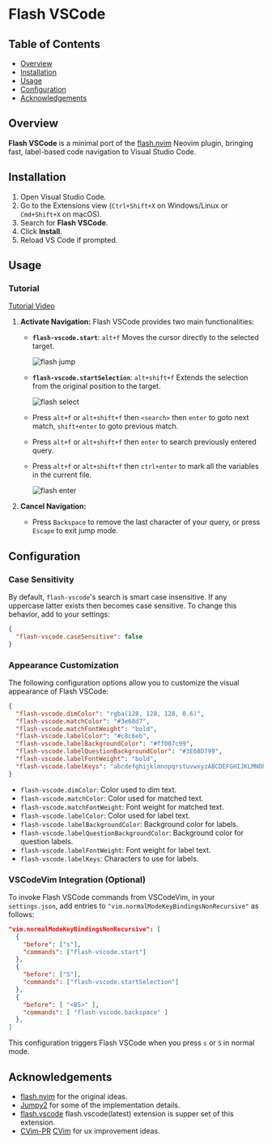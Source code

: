 # Flash VSCode

## Table of Contents

- [Overview](#overview)
- [Installation](#installation)
- [Usage](#usage)
- [Configuration](#configuration)
- [Acknowledgements](#acknowledgements)

## Overview

**Flash VSCode** is a minimal port of the [flash.nvim](https://github.com/folke/flash.nvim) Neovim plugin, bringing fast, label-based code navigation to Visual Studio Code.

## Installation

1. Open Visual Studio Code.
2. Go to the Extensions view (`Ctrl+Shift+X` on Windows/Linux or `Cmd+Shift+X` on macOS).
3. Search for **Flash VSCode**.
4. Click **Install**.
5. Reload VS Code if prompted.

## Usage

### Tutorial

[Tutorial Video](https://github.com/user-attachments/assets/b4660aa8-dd2d-4c9f-9622-c01521747a76)

1. **Activate Navigation:**
   Flash VSCode provides two main functionalities:

   - **`flash-vscode.start`**: `alt+f` Moves the cursor directly to the selected target.

     ![flash jump](https://github.com/user-attachments/assets/9a416efd-0927-4df8-b1f1-81d1582f328c)

   - **`flash-vscode.startSelection`**: `alt+shift+f` Extends the selection from the original position to the target.

     ![flash select](https://github.com/user-attachments/assets/e3a12392-3ab5-4ff7-a657-f28c4b09da2d)

   - Press `alt+f` or `alt+shift+f` then `<search>` then `enter` to goto next match, `shift+enter` to goto previous match.
   - Press `alt+f` or `alt+shift+f` then `enter` to search previously entered query.
   - Press `alt+f` or `alt+shift+f` then `ctrl+enter` to mark all the variables in the current file.

     ![flash enter](https://github.com/user-attachments/assets/e2f932e3-73c6-4acd-9d8c-9937bb116821)

2. **Cancel Navigation:**
   - Press `Backspace` to remove the last character of your query, or press `Escape` to exit jump mode.

## Configuration

### Case Sensitivity

By default, `flash-vscode`'s search is smart case insensitive. If any uppercase latter exists then becomes case sensitive. To change this behavior, add to your settings:

```json
{
  "flash-vscode.caseSensitive": false
}
```

### Appearance Customization

The following configuration options allow you to customize the visual appearance of Flash VSCode:

```json
{
  "flash-vscode.dimColor": "rgba(128, 128, 128, 0.6)",
  "flash-vscode.matchColor": "#3e68d7",
  "flash-vscode.matchFontWeight": "bold",
  "flash-vscode.labelColor": "#c8c6eb",
  "flash-vscode.labelBackgroundColor": "#ff007c99",
  "flash-vscode.labelQuestionBackgroundColor": "#3E68D799",
  "flash-vscode.labelFontWeight": "bold",
  "flash-vscode.labelKeys": "abcdefghijklmnopqrstuvwxyzABCDEFGHIJKLMNOPQRSTUVWXYZ0123456789!@#$%^&*()-_=+[]{}|;:'\",.<>/?"
}
```

- `flash-vscode.dimColor`: Color used to dim text.
- `flash-vscode.matchColor`: Color used for matched text.
- `flash-vscode.matchFontWeight`: Font weight for matched text.
- `flash-vscode.labelColor`: Color used for label text.
- `flash-vscode.labelBackgroundColor`: Background color for labels.
- `flash-vscode.labelQuestionBackgroundColor`: Background color for question labels.
- `flash-vscode.labelFontWeight`: Font weight for label text.
- `flash-vscode.labelKeys`: Characters to use for labels.

### VSCodeVim Integration (Optional)

To invoke Flash VSCode commands from VSCodeVim, in your `settings.json`, add entries to `"vim.normalModeKeyBindingsNonRecursive"` as follows:

```json
"vim.normalModeKeyBindingsNonRecursive": [
  {
    "before": ["s"],
    "commands": ["flash-vscode.start"]
  },
  {
    "before": ["S"],
    "commands": ["flash-vscode.startSelection"]
  },
  {
    "before": [ "<BS>" ],
    "commands": [ "flash-vscode.backspace" ]
  },
]
```

This configuration triggers Flash VSCode when you press `s` or `S` in normal mode.

## Acknowledgements

- [flash.nvim](https://github.com/folke/flash.nvim) for the original ideas.
- [Jumpy2](https://marketplace.visualstudio.com/items?itemName=DavidLGoldberg.jumpy2) for some of the implementation details.
- [flash.vscode](https://github.com/cunbidun/flash.vscode) flash.vscode(latest) extension is supper set of this extension.
- [CVim-PR](https://github.com/VSCodeVim/Vim/issues/8567) [CVim](https://github.com/cuixiaorui/vscodeVim/tree/flash) for ux improvement ideas.

